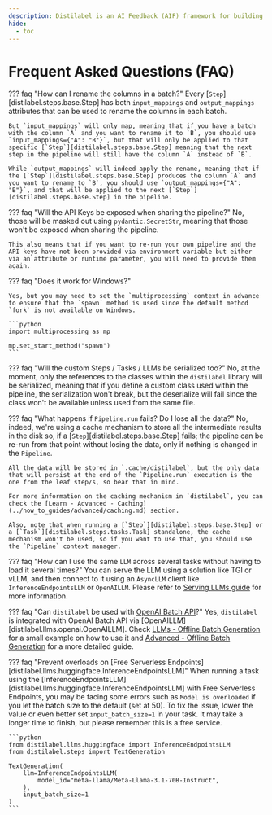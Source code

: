 ```yaml
---
description: Distilabel is an AI Feedback (AIF) framework for building datasets with and for LLMs.
hide:
  - toc
---
```


# Frequent Asked Questions (FAQ)

??? faq "How can I rename the columns in a batch?"
    Every [`Step`][distilabel.steps.base.Step] has both `input_mappings` and `output_mappings` attributes that can be used to rename the columns in each batch.

    But `input_mappings` will only map, meaning that if you have a batch with the column `A` and you want to rename it to `B`, you should use `input_mappings={"A": "B"}`, but that will only be applied to that specific [`Step`][distilabel.steps.base.Step] meaning that the next step in the pipeline will still have the column `A` instead of `B`.

    While `output_mappings` will indeed apply the rename, meaning that if the [`Step`][distilabel.steps.base.Step] produces the column `A` and you want to rename to `B`, you should use `output_mappings={"A": "B"}`, and that will be applied to the next [`Step`][distilabel.steps.base.Step] in the pipeline.

??? faq "Will the API Keys be exposed when sharing the pipeline?"
    No, those will be masked out using `pydantic.SecretStr`, meaning that those won't be exposed when sharing the pipeline.

    This also means that if you want to re-run your own pipeline and the API keys have not been provided via environment variable but either via an attribute or runtime parameter, you will need to provide them again.

??? faq "Does it work for Windows?"

    Yes, but you may need to set the `multiprocessing` context in advance to ensure that the `spawn` method is used since the default method `fork` is not available on Windows.

    ```python
    import multiprocessing as mp

    mp.set_start_method("spawn")
    ```

??? faq "Will the custom Steps / Tasks / LLMs be serialized too?"
    No, at the moment, only the references to the classes within the `distilabel` library will be serialized, meaning that if you define a custom class used within the pipeline, the serialization won't break, but the deserialize will fail since the class won't be available unless used from the same file.

??? faq "What happens if `Pipeline.run` fails? Do I lose all the data?"
    No, indeed, we're using a cache mechanism to store all the intermediate results in the disk so, if a [`Step`][distilabel.steps.base.Step] fails; the pipeline can be re-run from that point without losing the data, only if nothing is changed in the `Pipeline`.

    All the data will be stored in `.cache/distilabel`, but the only data that will persist at the end of the `Pipeline.run` execution is the one from the leaf step/s, so bear that in mind.

    For more information on the caching mechanism in `distilabel`, you can check the [Learn - Advanced - Caching](../how_to_guides/advanced/caching.md) section.

    Also, note that when running a [`Step`][distilabel.steps.base.Step] or a [`Task`][distilabel.steps.tasks.Task] standalone, the cache mechanism won't be used, so if you want to use that, you should use the `Pipeline` context manager.

??? faq "How can I use the same `LLM` across several tasks without having to load it several times?"
    You can serve the LLM using a solution like TGI or vLLM, and then connect to it using an `AsyncLLM` client like `InferenceEndpointsLLM` or `OpenAILLM`. Please refer to [Serving LLMs guide](../how_to_guides/advanced/serving_an_llm_for_reuse.md) for more information.

??? faq "Can `distilabel` be used with [OpenAI Batch API](https://platform.openai.com/docs/guides/batch)?"
    Yes, `distilabel` is integrated with OpenAI Batch API via [OpenAILLM][distilabel.llms.openai.OpenAILLM]. Check [LLMs - Offline Batch Generation](../how_to_guides/basic/llm/index.md#offline-batch-generation) for a small example on how to use it and [Advanced - Offline Batch Generation](../how_to_guides/advanced/offline_batch_generation.md) for a more detailed guide.

??? faq "Prevent overloads on [Free Serverless Endpoints][distilabel.llms.huggingface.InferenceEndpointsLLM]"
    When running a task using the [InferenceEndpointsLLM][distilabel.llms.huggingface.InferenceEndpointsLLM] with Free Serverless Endpoints, you may be facing some errors such as `Model is overloaded` if you let the batch size to the default (set at 50). To fix the issue, lower the value or even better set `input_batch_size=1` in your task. It may take a longer time to finish, but please remember this is a free service.

    ```python
    from distilabel.llms.huggingface import InferenceEndpointsLLM
    from distilabel.steps import TextGeneration

    TextGeneration(
        llm=InferenceEndpointsLLM(
            model_id="meta-llama/Meta-Llama-3.1-70B-Instruct",
        ),
        input_batch_size=1
    )
    ```
